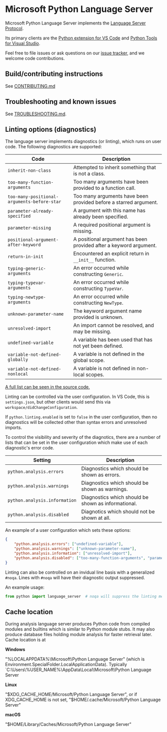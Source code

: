 # Microsoft Python Language Server

Microsoft Python Language Server implements the [Language Server Protocol](https://microsoft.github.io/language-server-protocol/specification).

Its primary clients are the [Python extension for VS Code](https://github.com/Microsoft/vscode-python) and [Python Tools for Visual Studio](https://github.com/Microsoft/PTVS).

Feel free to file issues or ask questions on our [issue tracker](https://github.com/Microsoft/python-language-server/issues), and we welcome code contributions.


## Build/contributing instructions

See [CONTRIBUTING.md](CONTRIBUTING.md)


## Troubleshooting and known issues

See [TROUBLESHOOTING.md](TROUBLESHOOTING.md).


## Linting options (diagnostics)

The language server implements diagnostics (or linting), which runs on user code.
The following diagnostics are supported:

| Code | Description |
| - | - |
| `inherit-non-class` | Attempted to inherit something that is not a class. |
| `too-many-function-arguments` | Too many arguments have been provided to a function call. |
| `too-many-positional-arguments-before-star` | Too many arguments have been provided before a starred argument. |
| `parameter-already-specified` | A argument with this name has already been specified. |
| `parameter-missing` | A required positional argument is missing. |
| `positional-argument-after-keyword` | A positional argument has been provided after a keyword argument. |
| `return-in-init` | Encountered an explicit return in `__init__` function. |
| `typing-generic-arguments` | An error occurred while constructing `Generic`. |
| `typing-typevar-arguments` | An error occurred while constructing `TypeVar`. |
| `typing-newtype-arguments` | An error occurred while constructing `NewType`. |
| `unknown-parameter-name` | The keyword argument name provided is unknown. |
| `unresolved-import` | An import cannot be resolved, and may be missing. |
| `undefined-variable` | A variable has been used that has not yet been defined. |
| `variable-not-defined-globally` | A variable is not defined in the global scope. |
| `variable-not-defined-nonlocal` | A variable is not defined in non-local scopes. |

[A full list can be seen in the source code.](src/Analysis/Ast/Impl/Diagnostics/ErrorCodes.cs)

Linting can be controlled via the user configuration. In VS Code, this is `settings.json`, but other
clients would send this via `workspace/didChangeConfiguration`.

If `python.linting.enabled` is set to `false` in the user configuration, then no diagnostics
will be collected other than syntax errors and unresolved imports.

To control the visibility and severity of the diagnotics, there are a number of lists
that can be set in the user configuration which make use of each diagnostic's error code.

| Setting | Description |
| - | - |
| `python.analysis.errors` | Diagnostics which should be shown as errors. |
| `python.analysis.warnings` | Diagnostics which should be shown as warnings. |
| `python.analysis.information` | Diagnostics which should be shown as informational. |
| `python.analysis.disabled` | Diagnotics which should not be shown at all. |

An example of a user configuration which sets these options:

```json
{
    "python.analysis.errors": ["undefined-variable"],
    "python.analysis.warnings": ["unknown-parameter-name"],
    "python.analysis.information": ["unresolved-import"],
    "python.analysis.disabled": ["too-many-function-arguments", "parameter-missing"],
}
```

Linting can also be controlled on an invidual line basis with a generalized `#noqa`. Lines with `#noqa` will have their diagnostic output suppressed.

An example usage:

```python
from python import language_server  # noqa will suppress the linting message for this line
```

## Cache location

During analysis language server produces Python code from compiled modules and builtins which is similar to Python module stubs.
It may also produce database files holding module analysis for faster retrieval later. Cache location is at

**Windows**

"%LOCALAPPDATA%\Microsoft\Python Language Server" (which is Environment.SpecialFolder.LocalApplicationData). Typically `C:\Users\\%USER_NAME%\AppData\Local\Microsoft\Python Language Server

**Linux**

"$XDG_CACHE_HOME/Microsoft/Python Language Server", or if XDG_CACHE_HOME is not set, "$HOME/.cache/Microsoft/Python Language Server"

**macOS**

"$HOME/Library/Caches/Microsoft/Python Language Server"
